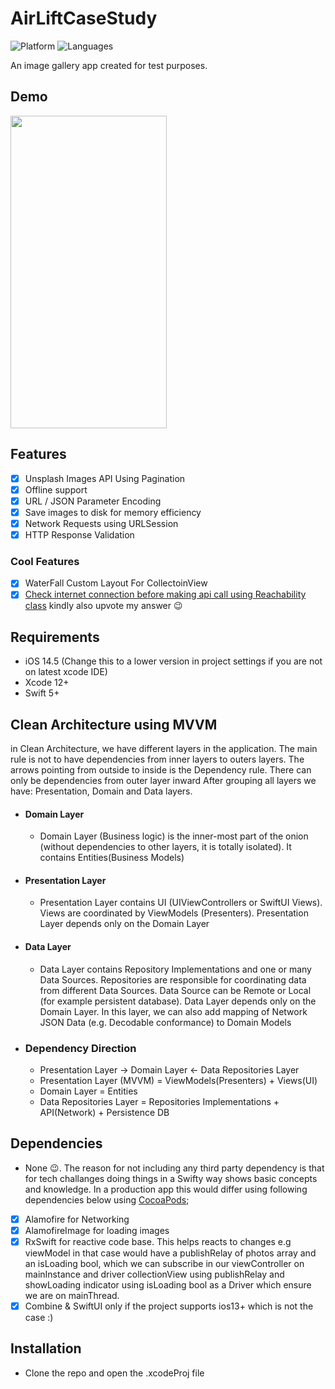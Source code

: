 # AirLiftCaseStudy

![Platform](https://img.shields.io/badge/Platform-iOS-orange.svg)
![Languages](https://img.shields.io/badge/Language-Swift-orange.svg)

An image gallery app created for test purposes.

## Demo
<img src="https://media.giphy.com/media/1hubbxI70wONmW1NRG/giphy.gif" width="250" height="500" />

## Features

- [x] Unsplash Images API Using Pagination
- [x] Offline support
- [x] URL / JSON Parameter Encoding
- [x] Save images to disk for memory efficiency
- [x] Network Requests using URLSession
- [x] HTTP Response Validation

### Cool Features

- [x] WaterFall Custom Layout For CollectoinView
- [x] [Check internet connection before making api call using Reachability class](https://stackoverflow.com/questions/35427698/how-to-use-networkreachabilitymanager-in-alamofire/44300590#44300590) kindly also upvote my answer 😉

## Requirements

- iOS 14.5 (Change this to a lower version in project settings if you are not on latest xcode IDE)
- Xcode 12+
- Swift 5+

## Clean Architecture using MVVM
in Clean Architecture, we have different layers in the application. The main rule is not to have dependencies from inner layers to outers layers. The arrows pointing from outside to inside is the Dependency rule. There can only be dependencies from outer layer inward
After grouping all layers we have: Presentation, Domain and Data layers.
- #### Domain Layer 
  - Domain Layer (Business logic) is the inner-most part of the onion (without dependencies to other layers, it is totally isolated). It contains Entities(Business Models)
- #### Presentation Layer 
  - Presentation Layer contains UI (UIViewControllers or SwiftUI Views). Views are coordinated by ViewModels (Presenters). Presentation Layer depends only on the Domain Layer
- #### Data Layer
  - Data Layer contains Repository Implementations and one or many Data Sources. Repositories are responsible for coordinating data from different Data Sources. Data Source can be Remote or Local (for example persistent database). Data Layer depends only on the Domain Layer. In this layer, we can also add mapping of Network JSON Data (e.g. Decodable conformance) to Domain Models

- ### Dependency Direction
  - Presentation Layer -> Domain Layer <- Data Repositories Layer
  - Presentation Layer (MVVM) = ViewModels(Presenters) + Views(UI)
  - Domain Layer = Entities
  - Data Repositories Layer = Repositories Implementations + API(Network) + Persistence DB

## Dependencies

- None 😉. The reason for not including any third party dependency is that for tech challanges doing things in a Swifty way shows basic concepts and knowledge. In a production app this would differ using following dependencies below using [CocoaPods](https://cocoapods.org); 
- [x] Alamofire for Networking
- [x] AlamofireImage for loading images
- [x] RxSwift for reactive code base. This helps reacts to changes e.g viewModel in that case would have a publishRelay of photos array and an isLoading bool, which we can subscribe in our viewController on mainInstance and driver collectionView using publishRelay and showLoading indicator using isLoading bool as a Driver which ensure we are on mainThread.
- [x] Combine & SwiftUI only if the project supports ios13+ which is not the case :)

## Installation

- Clone the repo and open the .xcodeProj file
